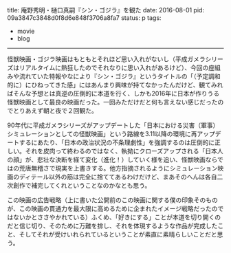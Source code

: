 title: 庵野秀明・樋口真嗣『シン・ゴジラ』を観た
date: 2016-08-01
pid: 09a3847c3848d0f8d6e848f3706a8fa7
status: p
tags:
- movie
- blog
---

怪獣映画・ゴジラ映画はもともとそれほど思い入れがないし（平成ガメラシリーズはリアルタイムに熱狂したのでそれなりに思い入れがあるけど）、今回の座組みや流れていた特報やなにより『シン・ゴジラ』というタイトルの「（予定調和的に）にひねってきた感」にはあんまり興味が持てなかったんだけど、観てみればそんな予想とは真逆の圧倒的に本道を行く、しかも2016年に日本が作りうる怪獣映画として最良の映画だった。一回みただけだと何も言えない感じだったのでとりあえず朝と夜で２回観た。

90年代に平成ガメラシリーズがアップデートした「日本における災害（軍事）シミュレーションとしての怪獣映画」という路線を3.11以降の環境に再アップデートするにあたり、「日本の政治状況の不条理劇性」を強調するのは圧倒的に正しい。それを皮肉って終わるのではなく、執拗にクローズアップされる「日本人の顔」が、悲壮な決断を経て変化（進化！）していく様を追い、怪獣映画ならではの荒唐無稽さで現実を上書きする。他方指摘されるようにシミュレーション映画のディテール以外の筋は完全に捨ててあるわけだけど、まあそのへんは各自二次創作で補完してくれということなのかなとも思う。

この映画の広告戦略（上に書いた公開前のこの映画に関する僕の印象そのものが、この映画の貫通力を最大限に高めるために企まれたイメージ戦略だったのではないかとささやかれている）ふくめ、「好きにする」ことが本道を切り開くのだと信じ切り、そのために万難を排し、それを体現するような作品が完成したこと、そしてそれが受けいれられているということが素直に素晴らしいことだと思う。
